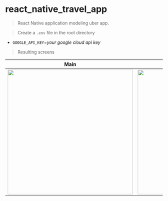 # react_native_travel_app

> React Native application modeling uber app.

> Create a `.env` file in the root directory

- `GOOGLE_API_KEY`=_your google cloud api key_

> Resulting screens

| Main                            | Taxi                            | Cars                            |
| ------------------------------- | ------------------------------- | ------------------------------- |
| <img src="https://user-images.githubusercontent.com/57287837/210853259-c88e900c-d277-4ec5-a7ff-be16d68b9b91.png" width="400" height=""> | <img src="https://user-images.githubusercontent.com/57287837/210853437-df917675-d46d-4ddf-997a-f2840e3ac60f.png" width="400" height=""> | <img src="https://user-images.githubusercontent.com/57287837/210853657-ee809509-9972-4a8f-9f67-032be3c56988.png" width="400" height=""> |
